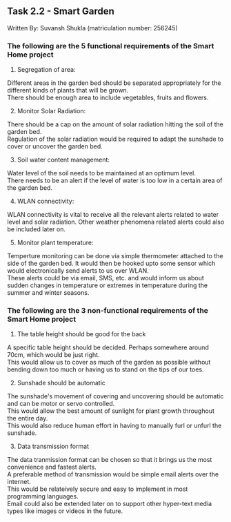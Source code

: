 ## Task 2.2 - Smart Garden

Written By: Suvansh Shukla (matriculation number: 256245)

### The following are the 5 functional requirements of the Smart Home project

1. Segregation of area:

Different areas in the garden bed should be separated appropriately for the different kinds of plants that will be grown.   
There should be enough area to include vegetables, fruits and flowers.

2. Monitor Solar Radiation:  

There should be a cap on the amount of solar radiation hitting the soil of the garden bed.  
Regulation of the solar radiation would be required to adapt the sunshade to cover or uncover the garden bed.   

3. Soil water content management:

Water level of the soil needs to be maintained at an optimum level.     
There needs to be an alert if the level of water is too low in a certain area of the garden bed.

4. WLAN connectivity: 

WLAN connectivity is vital to receive all the relevant alerts related to water level and solar radiation.
Other weather phenomena related alerts could also be included later on.

5. Monitor plant temperature:

Temperture monitoring can be done via simple thermometer attached to the side of the garden bed.
It would then be hooked upto some sensor which would electronically send alerts to us over WLAN.    
These alerts could be via email, SMS, etc. and would inform us about sudden changes in temperature or extremes in temperature during the summer and winter seasons.

### The following are the 3 non-functional requirements of the Smart Home project

1. The table height should be good for the back

A specific table height should be decided. Perhaps somewhere around 70cm, which would be just right.    
This would allow us to cover as much of the garden as possible without bending down too much or having us to stand on the tips of our toes.

2. Sunshade should be automatic

The sunshade's movement of covering and uncovering should be automatic and can be motor or servo controlled.    
This would allow the best amount of sunlight for plant growth throughout the entire day.    
This would also reduce human effort in having to manually furl or unfurl the sunshade.  

3. Data transmission format

The data tranmission format can be chosen so that it brings us the most convenience and fastest alerts.     
A preferable method of transmission would be simple email alerts over the internet.     
This would be relateively secure and easy to implement in most programming languages.   
Email could also be extended later on to support other hyper-text media types like images or videos in the future.  

